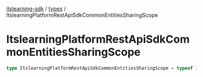 [itslearning-sdk](../../modules.md) / [types](../index.md) / ItslearningPlatformRestApiSdkCommonEntitiesSharingScope

# ItslearningPlatformRestApiSdkCommonEntitiesSharingScope

```ts
type ItslearningPlatformRestApiSdkCommonEntitiesSharingScope = typeof ItslearningPlatformRestApiSdkCommonEntitiesSharingScope[keyof typeof ItslearningPlatformRestApiSdkCommonEntitiesSharingScope];
```
